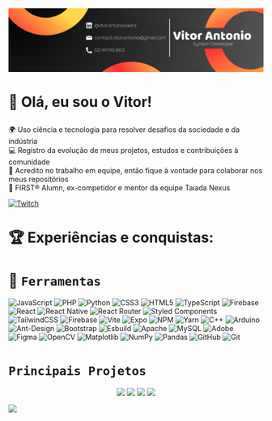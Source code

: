 <img src="./img/banner_github.png">

# <p> 🎈 Olá, eu sou o Vitor! </p>

🌍 Uso ciência e tecnologia para resolver desafios da sociedade e da indústria<br>💻 Registro da evolução de meus projetos, estudos e contribuições à comunidade<br>🤝 Acredito no trabalho em equipe, então fique à vontade para colaborar nos meus repositórios<br>🤖 FIRST® Alumn, ex-competidor e mentor da equipe Taiada Nexus

[![Twitch](https://img.shields.io/badge/twitch-%236441a5.svg?style=for-the-badge&logo=twitch&logoColor=%23ffffff)](https://twitch.tv/canaluou)

# 🏆 Experiências e conquistas:


# 🧰 `Ferramentas`
![JavaScript](https://img.shields.io/badge/javascript-%23323330.svg?style=for-the-badge&logo=javascript&logoColor=%23F7DF1E) ![PHP](https://img.shields.io/badge/php-%23777BB4.svg?style=for-the-badge&logo=php&logoColor=white) ![Python](https://img.shields.io/badge/python-3670A0?style=for-the-badge&logo=python&logoColor=ffdd54) ![CSS3](https://img.shields.io/badge/css3-%231572B6.svg?style=for-the-badge&logo=css3&logoColor=white) ![HTML5](https://img.shields.io/badge/html5-%23E34F26.svg?style=for-the-badge&logo=html5&logoColor=white) ![TypeScript](https://img.shields.io/badge/typescript-%23007ACC.svg?style=for-the-badge&logo=typescript&logoColor=white) ![Firebase](https://img.shields.io/badge/firebase-%23039BE5.svg?style=for-the-badge&logo=firebase)  ![React](https://img.shields.io/badge/react-%2320232a.svg?style=for-the-badge&logo=react&logoColor=%2361DAFB) ![React Native](https://img.shields.io/badge/react_native-%2320232a.svg?style=for-the-badge&logo=react&logoColor=%2361DAFB) ![React Router](https://img.shields.io/badge/React_Router-CA4245?style=for-the-badge&logo=react-router&logoColor=white) ![Styled Components](https://img.shields.io/badge/styled--components-DB7093?style=for-the-badge&logo=styled-components&logoColor=white) ![TailwindCSS](https://img.shields.io/badge/tailwindcss-%2338B2AC.svg?style=for-the-badge&logo=tailwind-css&logoColor=white) ![Firebase](https://img.shields.io/badge/firebase-a08021?style=for-the-badge&logo=firebase&logoColor=ffcd34) ![Vite](https://img.shields.io/badge/vite-%23646CFF.svg?style=for-the-badge&logo=vite&logoColor=white) ![Expo](https://img.shields.io/badge/expo-1C1E24?style=for-the-badge&logo=expo&logoColor=#D04A37) ![NPM](https://img.shields.io/badge/NPM-%23CB3837.svg?style=for-the-badge&logo=npm&logoColor=white) ![Yarn](https://img.shields.io/badge/yarn-%232C8EBB.svg?style=for-the-badge&logo=yarn&logoColor=white) ![C++](https://img.shields.io/badge/c++-%2300599C.svg?style=for-the-badge&logo=c%2B%2B&logoColor=white) ![Arduino](https://img.shields.io/badge/-Arduino-00979D?style=for-the-badge&logo=Arduino&logoColor=white) ![Ant-Design](https://img.shields.io/badge/-AntDesign-%230170FE?style=for-the-badge&logo=ant-design&logoColor=white) ![Bootstrap](https://img.shields.io/badge/bootstrap-%238511FA.svg?style=for-the-badge&logo=bootstrap&logoColor=white) ![Esbuild](https://img.shields.io/badge/esbuild-%23FFCF00.svg?style=for-the-badge&logo=esbuild&logoColor=black) ![Apache](https://img.shields.io/badge/apache-%23D42029.svg?style=for-the-badge&logo=apache&logoColor=white) ![MySQL](https://img.shields.io/badge/mysql-4479A1.svg?style=for-the-badge&logo=mysql&logoColor=white) ![Adobe](https://img.shields.io/badge/adobe-%23FF0000.svg?style=for-the-badge&logo=adobe&logoColor=white) ![Figma](https://img.shields.io/badge/figma-%23F24E1E.svg?style=for-the-badge&logo=figma&logoColor=white) ![OpenCV](https://img.shields.io/badge/opencv-%23white.svg?style=for-the-badge&logo=opencv&logoColor=white) ![Matplotlib](https://img.shields.io/badge/Matplotlib-%23ffffff.svg?style=for-the-badge&logo=Matplotlib&logoColor=black) ![NumPy](https://img.shields.io/badge/numpy-%23013243.svg?style=for-the-badge&logo=numpy&logoColor=white) ![Pandas](https://img.shields.io/badge/pandas-%23150458.svg?style=for-the-badge&logo=pandas&logoColor=white) ![GitHub](https://img.shields.io/badge/github-%23121011.svg?style=for-the-badge&logo=github&logoColor=white) ![Git](https://img.shields.io/badge/git-%23F05033.svg?style=for-the-badge&logo=git&logoColor=white)

# `Principais Projetos`
<div align="center">
  
  [![](https://github-readme-stats.vercel.app/api/pin/?username=VitorAntonioVieira&theme=codeSTACKr&repo=horta-app)](https://github.com/VitorAntonioVieira/horta-app)
  [![](https://github-readme-stats.vercel.app/api/pin/?username=VitorAntonioVieira&theme=codeSTACKr&repo=horta-app)](https://github.com/VitorAntonioVieira/horta-app)
  [![](https://github-readme-stats.vercel.app/api/pin/?username=VitorAntonioVieira&theme=codeSTACKr&repo=horta-app)](https://github.com/VitorAntonioVieira/horta-app)
  [![](https://github-readme-stats.vercel.app/api/pin/?username=VitorAntonioVieira&theme=codeSTACKr&repo=horta-app)](https://github.com/VitorAntonioVieira/horta-app)
</div>

[![](https://visitcount.itsvg.in/api?id=VitorAntonioVieira&icon=0&color=0)](https://visitcount.itsvg.in)

<!-- Proudly created with GPRM ( https://gprm.itsvg.in ) -->
